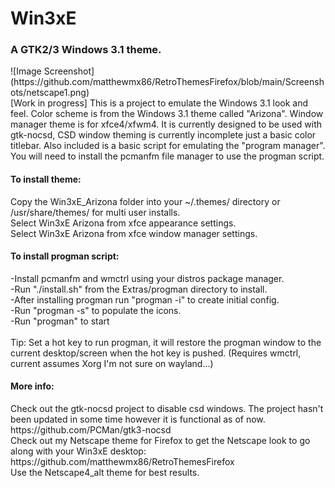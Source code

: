 # Win3xE
<h3>A GTK2/3 Windows 3.1 theme.</h3>
![Image Screenshot](https://github.com/matthewmx86/RetroThemesFirefox/blob/main/Screenshots/netscape1.png)<br>
[Work in progress]
This is a project to emulate the Windows 3.1 look and feel. Color scheme is from the Windows 3.1 theme called "Arizona".
Window manager theme is for xfce4/xfwm4. It is currently designed to be used with gtk-nocsd, CSD window theming
is currently incomplete just a basic color titlebar. Also included is a basic script for emulating the "program manager".
You will need to install the pcmanfm file manager to use the progman script.

<h4>To install theme:</h4>
Copy the Win3xE_Arizona folder into your ~/.themes/ directory or /usr/share/themes/ for multi user installs.<br>
Select Win3xE Arizona from xfce appearance settings.<br>
Select Win3xE Arizona from xfce window manager settings.<br>

<h4>To install progman script:</h4>
-Install pcmanfm and wmctrl using your distros package manager.<br>
-Run "./install.sh" from the Extras/progman directory to install.<br>
-After installing progman run "progman -i" to create initial config.<br>
-Run "progman -s" to populate the icons.<br>
-Run "progman" to start<br><br>
Tip: Set a hot key to run progman, it will restore the progman window to the current desktop/screen when the hot key is pushed. (Requires wmctrl, current assumes Xorg I'm not sure on wayland...)

<h4>More info:</h4>
Check out the gtk-nocsd project to disable csd windows. The project hasn't been updated in some time however it is functional as of now. https://github.com/PCMan/gtk3-nocsd<br>
Check out my Netscape theme for Firefox to get the Netscape look to go along with your Win3xE desktop:<br>https://github.com/matthewmx86/RetroThemesFirefox<br>
Use the Netscape4_alt theme for best results.
